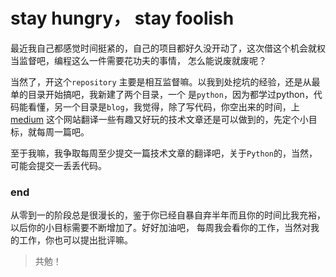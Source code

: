  # stay hungry， stay foolish
 
 
   最近我自己都感觉时间挺紧的，自己的项目都好久没开动了，这次借这个机会就权当监督吧，编程这么一件需要花功夫的事情，
怎么能说废就废呢？


   当然了，开这个`repository` 主要是相互监督嘛。以我到处挖坑的经验，还是从最单的目录开始搞吧，我新建了两个目录，一个
是`python`，因为都学过python，代码能看懂，另一个目录是`blog`，我觉得，除了写代码，你空出来的时间，上[medium](https://medium.com/)
这个网站翻译一些有趣又好玩的技术文章还是可以做到的，先定个小目标，就每周一篇吧。

   至于我嘛，我争取每周至少提交一篇技术文章的翻译吧，关于`Python`的，当然，可能会提交一丢丢代码。



### end


  从零到一的阶段总是很漫长的，鉴于你已经自暴自弃半年而且你的时间比我充裕，以后你的小目标需要不断增加了。好好加油吧，
每周我会看你的工作，当然对我的工作，你也可以提出批评嘛。


  > 共勉！

 
